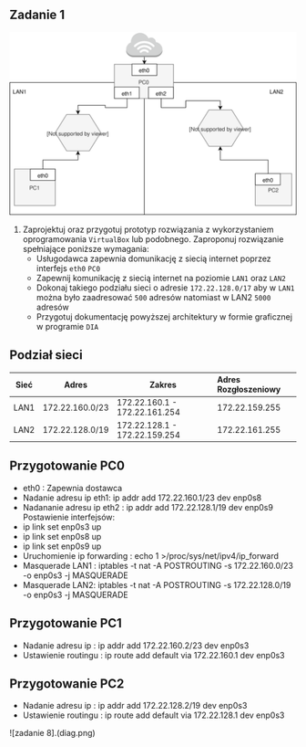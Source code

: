 Zadanie 1
---------

![zadanie 1](zadanie-1.svg)

1. Zaprojektuj oraz przygotuj prototyp rozwiązania z wykorzystaniem oprogramowania ``VirtualBox`` lub podobnego. 
Zaproponuj rozwiązanie spełniające poniższe wymagania:
   * Usługodawca zapewnia domunikację z siecią internet poprzez interfejs ``eth0`` ``PC0``
   * Zapewnij komunikację z siecią internet na poziomie ``LAN1`` oraz ``LAN2``
   * Dokonaj takiego podziału sieci o adresie ``172.22.128.0/17`` aby w ``LAN1`` można było zaadresować ``500`` adresów natomiast w LAN2 ``5000`` adresów    
   * Przygotuj dokumentację powyższej architektury w formie graficznej w programie ``DIA``


  Podział sieci
 --------------
 | Sieć |  Adres   | Zakres | Adres Rozgłoszeniowy   | 
 | --------- |-------------|  --------- |:-------------| 
 |LAN1|172.22.160.0/23|172.22.160.1 - 172.22.161.254|172.22.159.255|
 |LAN2|172.22.128.0/19|172.22.128.1 - 172.22.159.254|172.22.161.255|
 
 Przygotowanie PC0
 ----------
 * eth0 : Zapewnia dostawca
 * Nadanie adresu ip eth1: ip addr add 172.22.160.1/23 dev enp0s8
 * Nadananie adresu ip eth2 : ip addr add 172.22.128.1/19 dev enp0s9
 Postawienie interfejsów:
 * ip link set enp0s3 up
 * ip link set enp0s8 up
 * ip link set enp0s9 up
 * Uruchomienie ip forwarding : echo 1 >/proc/sys/net/ipv4/ip_forward
 * Masquerade LAN1 : iptables -t nat -A POSTROUTING -s 172.22.160.0/23 -o enp0s3 -j MASQUERADE
 * Masquerade LAN2: iptables -t nat -A POSTROUTING -s 172.22.128.0/19 -o enp0s3 -j MASQUERADE
 
  Przygotowanie PC1
 ----------
 * Nadanie adresu ip : ip addr add 172.22.160.2/23 dev enp0s3
 * Ustawienie routingu : ip route add default via 172.22.160.1 dev enp0s3
 
 Przygotowanie PC2
 --------------
 
 * Nadanie adresu ip : ip addr add 172.22.128.2/19 dev enp0s3
 * Ustawienie routingu : ip route add default via 172.22.128.1 dev enp0s3
 
![zadanie 8].(diag.png)
